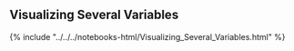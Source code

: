 Visualizing Several Variables
---------------------------

{% include "../../../notebooks-html/Visualizing_Several_Variables.html" %}
